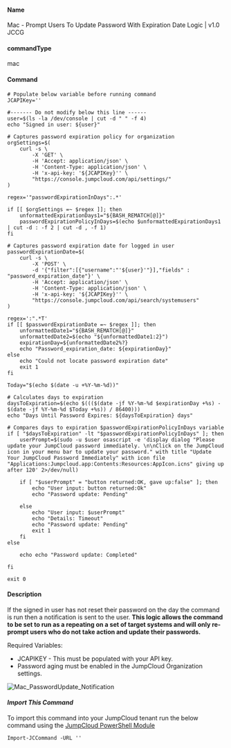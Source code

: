 #### Name

Mac - Prompt Users To Update Password With Expiration Date Logic | v1.0 JCCG

#### commandType

mac

#### Command

```
# Populate below variable before running command
JCAPIKey=''

#------- Do not modify below this line ------
user=$(ls -la /dev/console | cut -d " " -f 4)
echo "Signed in user: ${user}"

# Captures password expiration policy for organization
orgSettings=$(
    curl -s \
        -X 'GET' \
        -H 'Accept: application/json' \
        -H 'Content-Type: application/json' \
        -H 'x-api-key: '${JCAPIKey}'' \
        "https://console.jumpcloud.com/api/settings/"
)

regex='"passwordExpirationInDays":.*'

if [[ $orgSettings =~ $regex ]]; then
    unformattedExpirationDays1="${BASH_REMATCH[@]}"
    passwordExpirationPolicyInDays=$(echo $unformattedExpirationDays1 | cut -d : -f 2 | cut -d , -f 1)
fi

# Captures password expiration date for logged in user
passwordExpirationDate=$(
    curl -s \
        -X 'POST' \
        -d '{"filter":[{"username":"'${user}'"}],"fields" : "password_expiration_date"}' \
        -H 'Accept: application/json' \
        -H 'Content-Type: application/json' \
        -H 'x-api-key: '${JCAPIKey}'' \
        "https://console.jumpcloud.com/api/search/systemusers"
)

regex=':".*T'
if [[ $passwordExpirationDate =~ $regex ]]; then
    unformattedDate1="${BASH_REMATCH[@]}"
    unformattedDate2=$(echo "${unformattedDate1:2}")
    expirationDay=${unformattedDate2%?}
    echo "Password_expiration_date: ${expirationDay}"
else
    echo "Could not locate password expiration date"
    exit 1
fi

Today="$(echo $(date -u +%Y-%m-%d))"

# Calculates days to expiration
daysToExpiration=$(echo $((($(date -jf %Y-%m-%d $expirationDay +%s) - $(date -jf %Y-%m-%d $Today +%s)) / 86400)))
echo "Days Until Password Expires: ${daysToExpiration} days"

# Compares days to expiration $passwordExpirationPolicyInDays variable
if [ "$daysToExpiration" -lt "$passwordExpirationPolicyInDays" ]; then
    userPrompt=$(sudo -u $user osascript -e 'display dialog "Please update your JumpCloud password immediately. \n\nClick on the JumpCloud icon in your menu bar to update your password." with title "Update Your JumpCloud Password Immediately" with icon file "Applications:Jumpcloud.app:Contents:Resources:AppIcon.icns" giving up after 120' 2>/dev/null)

    if [ "$userPrompt" = "button returned:OK, gave up:false" ]; then
        echo "User input: button returned:Ok"
        echo "Password update: Pending"

    else
        echo "User input: $userPrompt"
        echo "Details: Timeout"
        echo "Password update: Pending"
        exit 1
    fi
else

    echo echo "Password update: Completed"

fi

exit 0

```

#### Description

If the signed in user has not reset their password on the day the command is run then a notification is sent to the user. **This logic allows the command to be set to run as a repeating on a set of target systems and will only re-prompt users who do not take action and update their passwords.**


Required Variables:
* JCAPIKEY - This must be populated with your API key.
* Password aging must be enabled in the JumpCloud Organization settings.

![Mac_PasswordUpdate_Notification](https://github.com/TheJumpCloud/support/blob/master/PowerShell/JumpCloud%20Commands%20Gallery/Files/Mac_PasswordUpdate_Notification.png?raw=true)

#### *Import This Command*

To import this command into your JumpCloud tenant run the below command using the [JumpCloud PowerShell Module](https://github.com/TheJumpCloud/support/wiki/Installing-the-JumpCloud-PowerShell-Module)

```
Import-JCCommand -URL ''
```
